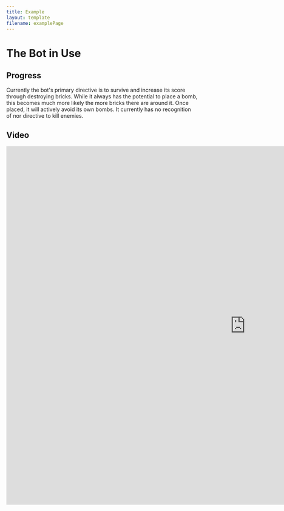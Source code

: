 ```yaml
---
title: Example
layout: template
filename: examplePage
---
```

# The Bot in Use

## Progress
Currently the bot's primary directive is to survive and increase its score through destroying bricks. While it always has the potential to place a bomb, this becomes much more likely the more bricks there are around it. Once placed, it will actively avoid its own bombs. It currently has no recognition of nor directive to kill enemies.


## Video
<center>
  <iframe width="1260" height="945" src="https://www.youtube.com/embed/plL6Ilq88aU" frameborder="0" allowfullscreen></iframe>
</center>
